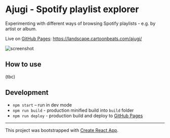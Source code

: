 # Ajugi - Spotify playlist explorer

Experimenting with different ways of browsing Spotify playlists - e.g. by artist or album.

Live on [GitHub Pages](https://pages.github.com): https://landscape.cartoonbeats.com/ajugi/

![screenshot](docs/screenshot.png)

## How to use

(tbc)

## Development

- `npm start` – run in dev mode
- `npm run build` - production minified build into `build` folder
- `npm run deploy` - production build and deploy to [GitHub Pages](https://pages.github.com)

---

This project was bootstrapped with [Create React App](https://github.com/facebook/create-react-app).
